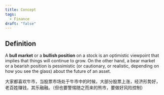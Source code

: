 ```yaml
---
title: Concept
tags:
  - Finance
draft: "false"
---
```


## Definition

A **bull market** or a **bullish position** on a stock is an optimistic viewpoint that implies that things will continue to grow. On the other hand, a bear market or a bearish position is pessimistic (or cautionary, or realistic, depending on how you see the glass) about the future of an asset.

大家都喜欢牛市，当股票市场处于牛市中的时候，大部分股票上涨，经济形势好，老百姓赚钱，其乐融融。（但也要警惕随之而来的熊市，要做好风险控制）